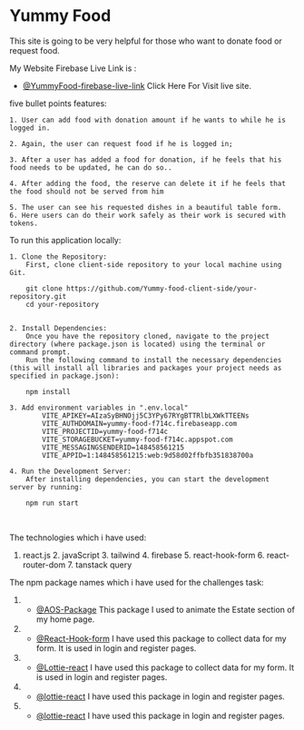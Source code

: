 
# Yummy Food
This site is going to be very helpful for those who want to donate food or request food.

My Website Firebase Live Link is : 
- [@YummyFood-firebase-live-link](https://yummy-food-f714c.web.app) Click Here For Visit live site.


five bullet points features:

    1. User can add food with donation amount if he wants to while he is logged in.

    2. Again, the user can request food if he is logged in;

    3. After a user has added a food for donation, if he feels that his food needs to be updated, he can do so..

    4. After adding the food, the reserve can delete it if he feels that the food should not be served from him

    5. The user can see his requested dishes in a beautiful table form.
    6. Here users can do their work safely as their work is secured with tokens.



 To run this application locally:
 
    1. Clone the Repository:
        First, clone client-side repository to your local machine using Git.
     
        git clone https://github.com/Yummy-food-client-side/your-repository.git
        cd your-repository


    2. Install Dependencies:
        Once you have the repository cloned, navigate to the project directory (where package.json is located) using the terminal or command prompt.
        Run the following command to install the necessary dependencies (this will install all libraries and packages your project needs as specified in package.json):
        
        npm install

    3. Add environment variables in ".env.local"
            VITE_APIKEY=AIzaSyBHNOjj5C3YPy67RYgBTTRlbLXWkTTEENs
            VITE_AUTHDOMAIN=yummy-food-f714c.firebaseapp.com
            VITE_PROJECTID=yummy-food-f714c
            VITE_STORAGEBUCKET=yummy-food-f714c.appspot.com
            VITE_MESSAGINGSENDERID=148458561215
            VITE_APPID=1:148458561215:web:9d58d02ffbfb351838700a
    
    4. Run the Development Server:
        After installing dependencies, you can start the development server by running:

        npm run start
 
 <br/>

The technologies which i have used:
   1. react.js     2. javaScript    3. tailwind      4. firebase    5. react-hook-form     6. react-router-dom    7. tanstack query



The npm package names which i have used for the challenges task:
1. - [@AOS-Package](https://www.npmjs.com/package/aos) This package I used to animate the Estate section of my home page.
2. - [@React-Hook-form](https://react-hook-form.com/) I have used this package to collect data for my form. It is used in login and register pages.

3. - [@Lottie-react](https://react-hook-form.com/) I have used this package to collect data for my form. It is used in login and register pages.

3. - [@lottie-react](https://lottiefiles.com/free-animations/react) I have used this package in login and register pages.

3. - [@lottie-react](https://lottiefiles.com/free-animations/react) I have used this package in login and register pages.

